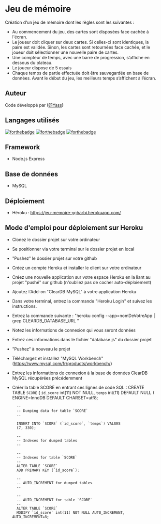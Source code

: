 # Jeu de mémoire
Création d'un jeu de mémoire dont les règles sont les suivantes :
- Au commencement du jeu, des cartes sont disposées face cachée à l'écran.
- Le joueur doit cliquer sur deux cartes. Si celles-ci sont identiques, la paire est validée. Sinon, les cartes sont retournées face cachée, et le joueur doit sélectionner une nouvelle paire de cartes.
- Une compteur de temps, avec une barre de progression, s’affiche en dessous du plateau.
- Le joueur dispose de 5 essais
- Chaque temps de partie effectuée doit être sauvegardée en base de données. Avant le début du jeu, les meilleurs temps s’affichent à l’écran.

## Auteur
Code développé par ([@Yass](https://github.com/YassineGharbi))

## Langages utilisés
[![forthebadge](https://forthebadge.com/images/badges/uses-html.svg)](https://forthebadge.com)
[![forthebadge](https://forthebadge.com/images/badges/uses-css.svg)](https://forthebadge.com)
[![forthebadge](https://forthebadge.com/images/badges/uses-js.svg)](https://forthebadge.com)

## Framework
- Node.js Express

## Base de données
- MySQL

## Déploiement
- Héroku : https://jeu-memoire-ygharbi.herokuapp.com/

##  Mode d'emploi pour déploiement sur Heroku

- Clonez le dossier projet sur votre ordinateur
- Se positionner via votre terminal sur le dossier projet en local
- "Pushez" le dossier projet sur votre github
- Créez un compte Heroku et installer le client sur votre ordinateur
- Créez une nouvelle application sur votre espace Heroku en la liant au projet "pushé" sur github (n'oubliez pas de cocher auto-déploiement)
- Ajoutez l'Add-on "ClearDB MySQL" à votre application Heroku
- Dans votre terminal, entrez la commande "Heroku Login" et suivez les instructions.
- Entrez la commande suivante : "heroku config --app=nomDeVotreApp | grep CLEARDB_DATABASE_URL "
- Notez les informations de connexion qui vous seront données
- Entrez ces informations dans le fichier "database.js" du dossier projet
- "Pushez" à nouveau le projet
- Téléchargez et installez "MySQL Workbench" (https://www.mysql.com/fr/products/workbench/)
- Entrez les informations de connexion à la base de données ClearDB MySQL récupérées précédemment
- Créer la table SCORE en entrant ces lignes de code SQL :
        CREATE TABLE `SCORE` (
        `id_score` int(11) NOT NULL,
        `temps` int(11) DEFAULT NULL
        ) ENGINE=InnoDB DEFAULT CHARSET=utf8;

        --
        -- Dumping data for table `SCORE`
        --

        INSERT INTO `SCORE` (`id_score`, `temps`) VALUES
        (7, 330);

        --
        -- Indexes for dumped tables
        --

        --
        -- Indexes for table `SCORE`
        --
        ALTER TABLE `SCORE`
        ADD PRIMARY KEY (`id_score`);

        --
        -- AUTO_INCREMENT for dumped tables
        --

        --
        -- AUTO_INCREMENT for table `SCORE`
        --
        ALTER TABLE `SCORE`
        MODIFY `id_score` int(11) NOT NULL AUTO_INCREMENT, AUTO_INCREMENT=8;
